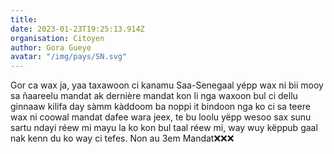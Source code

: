 ```yaml
---
title: 
date: 2023-01-23T19:25:13.914Z
organisation: Citoyen 
author: Gora Gueye 
avatar: "/img/pays/SN.svg"
---
```


Gor ca wax ja, yaa taxawoon ci kanamu Saa-Senegaal yépp wax ni bii mooy sa ñaareelu mandat ak dernière mandat kon li nga waxoon bul ci dellu ginnaaw kilifa day sàmm kàddoom ba noppi it bindoon nga ko ci sa teere wax ni coowal mandat dafee wara jeex, te bu loolu yëpp wesoo sax sunu sartu ndayi réew mi mayu la ko kon bul taal réew mi, way wuy këppub gaal nak kenn du ko way ci tefes.
Non au 3em Mandat❌❌❌